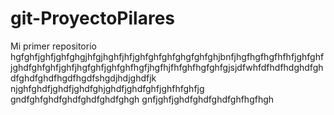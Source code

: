 # git-ProyectoPilares
Mi primer repositorio
hgfghfjghfjghfghgjhfgjhghfjhfjghfghfghfghgfghfghjbnfjhgfhgfhgfhfhfjghfghfjghdfghfghfjghfjhgfghfjghfghfhgfjhgfhjfhfghfhgfghfgjsjdfwhfdfhdfhdghdfghdfghdfghdfhgdfhgdfshgdjhdjghdfjk
njghfghdfjghdfjghdfghjghdfjghdfghfjghfhfghfjg
gndfghfghdfghdfghdfghdfghgh
gnfjghfjghdfghdfghdfghfhgfhgh
